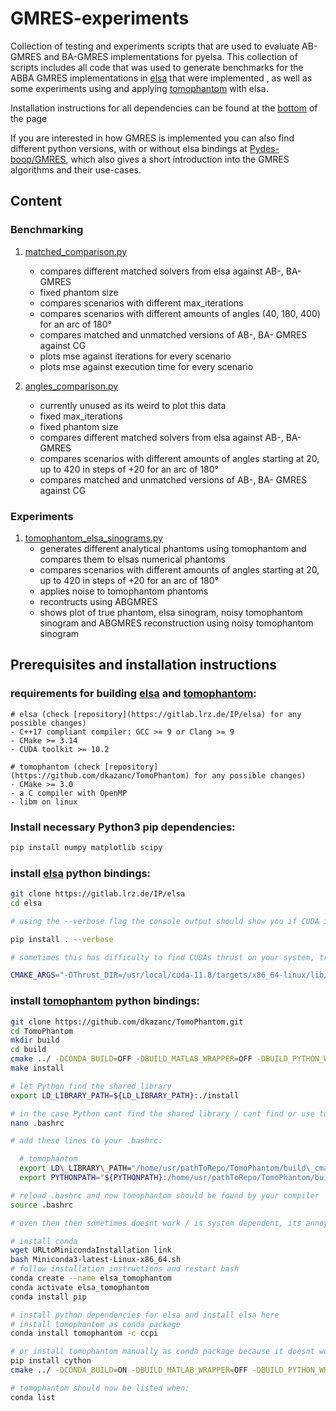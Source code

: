 # GMRES-experiments

Collection of testing and experiments scripts that are used to evaluate AB-GMRES and BA-GMRES implementations for pyelsa. This collection of scripts includes all code that was used to generate benchmarks for the ABBA GMRES implementations in [elsa](https://gitlab.lrz.de/IP/elsa) that were implemented , as well as some experiments using and applying [tomophantom](https://github.com/dkazanc/TomoPhantom) with elsa.

Installation instructions for all dependencies can be found at the [bottom](#prerequisites-and-installation-instructions) of the page

If you are interested in how GMRES is implemented you can also find different python versions, with or without elsa bindings at [Pydes-boop/GMRES](https://github.com/Pydes-boop/GMRES), which also gives a short introduction into the GMRES algorithms and their use-cases.

## Content

### Benchmarking

1.   [matched_comparison.py](benchmarking/matched_comparison.py)
     - compares different matched solvers from elsa against AB-, BA- GMRES
     - fixed phantom size
     - compares scenarios with different max_iterations
     - compares scenarios with different amounts of angles (40, 180, 400) for an arc of 180°
     - compares matched and unmatched versions of AB-, BA- GMRES against CG
     - plots mse against iterations for every scenario
     - plots mse against execution time for every scenario

2.   [angles_comparison.py](benchmarking/angles_comparison.py)
     - currently unused as its weird to plot this data
     - fixed max_iterations
     - fixed phantom size
     - compares different matched solvers from elsa against AB-, BA- GMRES
     - compares scenarios with different amounts of angles starting at 20, up to 420 in steps of +20 for an arc of 180°
     - compares matched and unmatched versions of AB-, BA- GMRES against CG

### Experiments

1.   [tomophantom_elsa_sinograms.py](experiments/tomophantom_elsa_sinograms.py)
     - generates different analytical phantoms using tomophantom and compares them to elsas numerical phantoms
     - compares scenarios with different amounts of angles starting at 20, up to 420 in steps of +20 for an arc of 180°
     - applies noise to tomophantom phantoms
     - recontructs using ABGMRES
     - shows plot of true phantom, elsa sinogram, noisy tomophantom sinogram and ABGMRES reconstruction using noisy tomophantom sinogram

## Prerequisites and installation instructions

### requirements for building [elsa](https://gitlab.lrz.de/IP/elsa) and [tomophantom](https://github.com/dkazanc/TomoPhantom):

```
# elsa (check [repository](https://gitlab.lrz.de/IP/elsa) for any possible changes)
- C++17 compliant compiler: GCC >= 9 or Clang >= 9
- CMake >= 3.14
- CUDA toolkit >= 10.2
```

```
# tomophantom (check [repository](https://github.com/dkazanc/TomoPhantom) for any possible changes)
- CMake >= 3.0
- a C compiler with OpenMP
- libm on linux
```

### Install necessary Python3 pip dependencies:

```bash
pip install numpy matplotlib scipy
```

### install [elsa](https://gitlab.lrz.de/IP/elsa) python bindings:

```bash
git clone https://gitlab.lrz.de/IP/elsa
cd elsa

# using the --verbose flag the console output should show you if CUDA is enabled

pip install . --verbose

# sometimes this has difficulty to find CUDAs thrust on your system, try linking your CUDA directory for CMake:

CMAKE_ARGS="-DThrust_DIR=/usr/local/cuda-11.8/targets/x86_64-linux/lib/cmake/thrust" pip install . --verbose
```

### install [tomophantom](https://github.com/dkazanc/TomoPhantom) python bindings:

```bash
git clone https://github.com/dkazanc/TomoPhantom.git
cd TomoPhantom
mkdir build
cd build
cmake ../ -DCONDA_BUILD=OFF -DBUILD_MATLAB_WRAPPER=OFF -DBUILD_PYTHON_WRAPPER=ON -DCMAKE_BUILD_TYPE=Release -DCMAKE_INSTALL_PREFIX=./install
make install

# let Python find the shared library
export LD_LIBRARY_PATH=${LD_LIBRARY_PATH}:./install

# in the case Python cant find the shared library / cant find or use tomophantom using the export (such was the case for me)
nano .bashrc

# add these lines to your .bashrc:

  # tomophantom
  export LD\_LIBRARY\_PATH="/home/usr/pathToRepo/TomoPhantom/build\_cmake/install/python:$LD\_LIBRARY\_PATH"
  export PYTHONPATH="${PYTHONPATH}:/home/usr/pathToRepo/TomoPhantom/build\_cmake/install/python"

# reload .bashrc and now tomophantom should be found by your compiler
source .bashrc

# even then then sometimes doesnt work / is system dependent, its annoying try getting it from conda ([conda cheatsheet](https://docs.conda.io/projects/conda/en/latest/user-guide/cheatsheet.html))

# install conda
wget URLtoMinicondaInstallation link
bash Miniconda3-latest-Linux-x86_64.sh
# follow installation instructions and restart bash
conda create --name elsa_tomophantom
conda activate elsa_tomophantom
conda install pip

# install python dependencies for elsa and install elsa here
# install tomophantom as conda package
conda install tomophantom -c ccpi

# or install tomophantom manually as conda package because it doesnt work sometimes, because of weird libgcc errors
pip install cython
cmake ../ -DCONDA_BUILD=ON -DBUILD_MATLAB_WRAPPER=OFF -DBUILD_PYTHON_WRAPPER=ON -DCMAKE_BUILD_TYPE=Release -DCMAKE_INSTALL_PREFIX=./install

# tomophantom should now be listed when:
conda list
```
